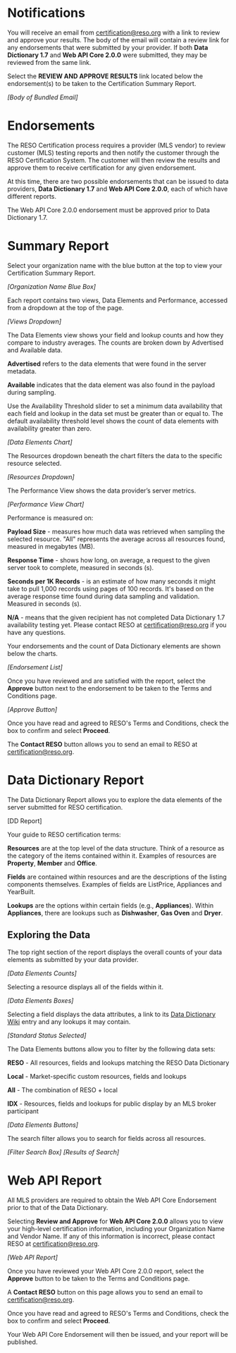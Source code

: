 # Notifications
You will receive an email from certification@reso.org with a link to review and approve your results. The body of the email will contain a review link for any endorsements that were submitted by your provider. If both **Data Dictionary 1.7** and **Web API Core 2.0.0** were submitted, they may be reviewed from the same link.

Select the **REVIEW AND APPROVE RESULTS** link located below the endorsement(s) to be taken to the Certification Summary Report.

_[Body of Bundled Email]_

# Endorsements
The RESO Certification process requires a provider (MLS vendor) to review customer (MLS) testing reports and then notify the customer through the RESO Certification System. The customer will then review the results and approve them to receive certification for any given endorsement.

At this time, there are two possible endorsements that can be issued to data providers, **Data Dictionary 1.7** and **Web API Core 2.0.0**, each of which have different reports.

The Web API Core 2.0.0 endorsement must be approved prior to Data Dictionary 1.7.

# Summary Report
Select your organization name with the blue button at the top to view your Certification Summary Report.

_[Organization Name Blue Box]_

Each report contains two views, Data Elements and Performance, accessed from a dropdown at the top of the page.

_[Views Dropdown]_

The Data Elements view shows your field and lookup counts and how they compare to industry averages. The counts are broken down by Advertised and Available data.

**Advertised** refers to the data elements that were found in the server metadata.

**Available** indicates that the data element was also found in the payload during sampling.

Use the Availability Threshold slider to set a minimum data availability that each field and lookup in the data set must be greater than or equal to. The default availability threshold level shows the count of data elements with availability greater than zero.

_[Data Elements Chart]_

The Resources dropdown beneath the chart filters the data to the specific resource selected.

_[Resources Dropdown]_

The Performance View shows the data provider’s server metrics.

_[Performance View Chart]_

Performance is measured on:

**Payload Size** - measures how much data was retrieved when sampling the selected resource. "All" represents the average across all resources found, measured in megabytes (MB).

**Response Time** - shows how long, on average, a request to the given server took to complete, measured in seconds (s).

**Seconds per 1K Records** -  is an estimate of how many seconds it might take to pull 1,000 records using pages of 100 records. It's based on the average response time found during data sampling and validation. Measured in seconds (s).

**N/A** - means that the given recipient has not completed Data Dictionary 1.7 availability testing yet. Please contact RESO at certification@reso.org if you have any questions.

Your endorsements and the count of Data Dictionary elements are shown below the charts.

_[Endorsement List]_

Once you have reviewed and are satisfied with the report, select the **Approve** button next to the endorsement to be taken to the Terms and Conditions page.

_[Approve Button]_

Once you have read and agreed to RESO's Terms and Conditions, check the box to confirm and select **Proceed**.

The **Contact RESO** button allows you to send an email to RESO at certification@reso.org.

# Data Dictionary Report
The Data Dictionary Report allows you to explore the data elements of the server submitted for RESO certification.

[DD Report]

Your guide to RESO certification terms:

**Resources** are at the top level of the data structure. Think of a resource as the category of the items contained within it. Examples of resources are **Property**, **Member** and **Office**.

**Fields** are contained within resources and are the descriptions of the listing components themselves. Examples of fields are ListPrice, Appliances and YearBuilt.

**Lookups** are the options within certain fields (e.g., **Appliances**). Within **Appliances**, there are lookups such as **Dishwasher**, **Gas Oven** and **Dryer**.

## Exploring the Data
The top right section of the report displays the overall counts of your data elements as submitted by your data provider.

_[Data Elements Counts]_

Selecting a resource displays all of the fields within it.

_[Data Elements Boxes]_

Selecting a field displays the data attributes, a link to its [Data Dictionary Wiki](https://ddwiki.reso.org/display/DDW17/RESO+Data+Dictionary+Wiki+1.7) entry and any lookups it may contain.

_[Standard Status Selected]_

The Data Elements buttons allow you to filter by the following data sets:

**RESO** - All resources, fields and lookups matching the RESO Data Dictionary

**Local** - Market-specific custom resources, fields and lookups

**All** - The combination of RESO + local

**IDX** - Resources, fields and lookups for public display by an MLS broker participant

_[Data Elements Buttons]_

The search filter allows you to search for fields across all resources.

_[Filter Search Box]
[Results of Search]_

# Web API Report
All MLS providers are required to obtain the Web API Core Endorsement prior to that of the Data Dictionary.

Selecting **Review and Approve** for **Web API Core 2.0.0** allows you to view your high-level certification information, including your Organization Name and Vendor Name. If any of this information is incorrect, please contact RESO at certification@reso.org.

_[Web API Report]_

Once you have reviewed your Web API Core 2.0.0 report, select the **Approve** button to be taken to the Terms and Conditions page.

A **Contact RESO** button on this page allows you to send an email to certification@reso.org.

Once you have read and agreed to RESO's Terms and Conditions, check the box to confirm and select **Proceed**.

Your Web API Core Endorsement will then be issued, and your report will be published.
